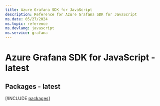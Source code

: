 ```yaml
---
title: Azure Grafana SDK for JavaScript
description: Reference for Azure Grafana SDK for JavaScript
ms.date: 05/27/2024
ms.topic: reference
ms.devlang: javascript
ms.service: grafana
---
```

# Azure Grafana SDK for JavaScript - latest
## Packages - latest
[!INCLUDE [packages](grafana-index.md)]